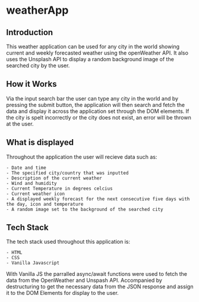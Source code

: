 # weatherApp

## Introduction

This weather application can be used for any city in the world showing current and weekly forecasted weather using the openWeather API. 
It also uses the Unsplash API to display a random background image of the searched city by the user.

## How it Works

Via the input search bar the user can type any city in the world and by pressing the submit button, the application will then search and
fetch the data and display it across the application set through the DOM elements. If the city is spelt incorrectly or the city does not
exist, an error will be thrown at the user.

## What is displayed

Throughout the application the user will recieve data such as:

    - Date and time
    - The specified city/country that was inputted
    - Description of the current weather
    - Wind and humidity
    - Current Temperature in degrees celcius
    - Current weather icon
    - A displayed weekly forecast for the next consecutive five days with the day, icon and temperature
    - A random image set to the background of the searched city
    
## Tech Stack

The tech stack used throughout this application is:

    - HTML
    - CSS
    - Vanilla Javascript
    
With Vanilla JS the parralled async/await functions were used to fetch the data from the OpenWeather and Unspash API. Accompanied by 
destructuring to get the necessary data from the JSON response and assign it to the DOM Elements for display to the user.
